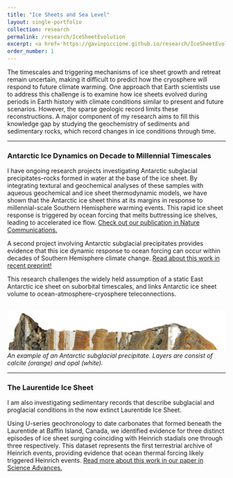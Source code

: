 ```yaml
---
title: "Ice Sheets and Sea Level"
layout: single-portfolio
collection: research
permalink: /research/IceSheetEvolution
excerpt: <a href='https://gavinpiccione.github.io/research/IceSheetEvolution'><br/><img src='/images/AIS_basemap.png'>
order_number: 1
---
```

The timescales and triggering mechanisms of ice sheet growth and retreat remain uncertain, making it difficult to predict how the cryosphere will respond to future climate warming. One approach that Earth scientists use to address this challenge is to examine how ice sheets evolved during periods in Earth history with climate conditions similar to present and future scenarios. However, the sparse geologic record limits these reconstructions. A major component of my research aims to fill this knowledge gap by studying the geochemistry of sediments and sedimentary rocks, which record changes in ice conditions through time.

---
### Antarctic Ice Dynamics on Decade to Millennial Timescales
I have ongoing research projects investigating Antarctic subglacial precipitates–rocks formed in water at the base of the ice sheet. By integrating textural and geochemical analyses of these samples with aqueous geochemical and ice sheet thermodynamic models, we have shown that the Antarctic ice sheet thins at its margins in response to millennial-scale Southern Hemisphere warming events. This rapid ice sheet response is triggered by ocean forcing that melts buttressing ice shelves, leading to accelerated ice flow. [Check out our publication in Nature Communications.](https://gavinpiccione.github.io/files/Piccione_NComm.pdf)

A second project involving Antarctic subglacial precipitates provides evidence that this ice dynamic response to ocean forcing can occur within decades of Southern Hemisphere climate change. [Read about this work in recent preprint!](https://essopenarchive.org/doi/full/10.22541/essoar.172656755.50760515)

This research challenges the widely held assumption of a static East Antarctic ice sheet on suborbital timescales, and links Antarctic ice sheet volume to ocean-atmosphere-cryosphere teleconnections.

<br/><img src='/images/MA113_slab_background.png'>
*An example of an Antarctic subglacial precipitate. Layers are consist of calcite (orange) and opal (white).*

---
### The Laurentide Ice Sheet
I am also investigating sedimentary records that describe subglacial and proglacial conditions in the now extinct Laurentide Ice Sheet. 

Using U-series geochronology to date carbonates that formed beneath the Laurentide at Baffin Island, Canada, we identified evidence for three distinct episodes of ice sheet surging coinciding with Heinrich stadials one through three respectively. This dataset represents the first terrestrial archive of Heinrich events, providing evidence that ocean thermal forcing likely triggered Heinrich events. [Read more about this work in our paper in Science Advances.](https://gavinpiccione.github.io/files/Edwards_2022_SciAdv.pdf)
